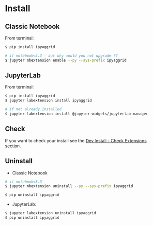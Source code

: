 # Install

## Classic Notebook

From terminal:

```bash
$ pip install ipyaggrid

# if notebook<5.3 - but why would you not upgrade ??
$ jupyter nbextension enable --py --sys-prefix ipyaggrid
```

## JupyterLab

From terminal:

```bash
$ pip install ipyaggrid
$ jupyter labextension install ipyaggrid

# if not already installed
$ jupyter labextension install @jupyter-widgets/jupyterlab-manager
```

## Check

If you want to check your install see the [Dev Install - Check Extensions](../dev/dev_install.html#check-extensions) section.

## Uninstall

+ Classic Notebook

```bash
# if notebook<5.3
$ jupyter nbextension uninstall --py --sys-prefix ipyaggrid

$ pip uninstall ipyaggrid
```


+ JupyterLab:

```bash
$ jupyter labextension uninstall ipyaggrid
$ pip uninstall ipyaggrid
```
